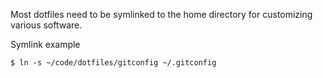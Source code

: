 Most dotfiles need to be symlinked to the home directory for customizing various software.

Symlink example

```
$ ln -s ~/code/dotfiles/gitconfig ~/.gitconfig
```
